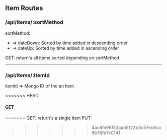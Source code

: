 

## Item Routes

### /api/items/:sortMethod
 sortMethod:

* => dateDown: Sorted by time added in descending order
* => dateUp: Sorted by time added in ascending order

 GET: return's all items sorted depending on sortMethod

---

### /api/items/:itemId
itemId => Mongo ID of the an item

<<<<<<< HEAD
#### GET
=======
GET: return's a single item
PUT: 
>>>>>>> 4ac8fe96f53aab5f22b3c57ec8ca6b76fe7c0141
